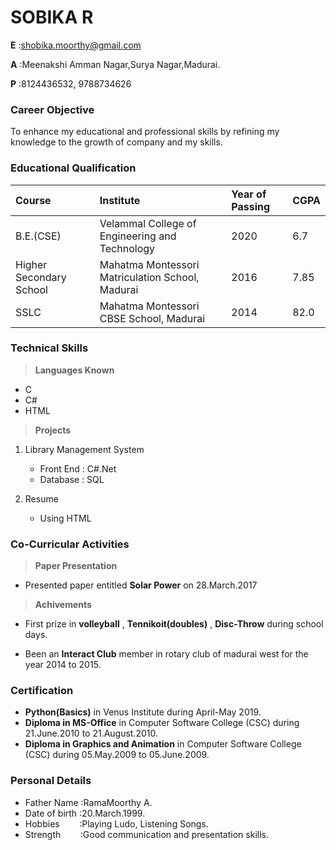 # SOBIKA R

**E** :shobika.moorthy@gmail.com

**A** :Meenakshi Amman Nagar,Surya Nagar,Madurai.

**P** :8124436532, 9788734626


### Career Objective

To enhance my educational and professional skills by refining my knowledge to the growth of company and my skills.

### Educational Qualification

| Course | Institute    | Year of Passing | CGPA |
| :------ | :------------ | :--------------- | :---- |
| B.E.(CSE) | Velammal College of Engineering and Technology | 2020 | 6.7 |
| Higher Secondary School | Mahatma Montessori Matriculation School, Madurai | 2016 | 7.85
| SSLC | Mahatma Montessori CBSE School, Madurai | 2014 | 82.0 |

### Technical Skills

> **Languages Known**

- C
- C#
- HTML

> **Projects**

1. Library Management System

   - Front End : C#.Net
   - Database : SQL 

2. Resume
 
   - Using HTML

### Co-Curricular Activities

> **Paper Presentation**

- Presented paper entitled **Solar Power**
on 28.March.2017

> **Achivements**

- First prize in **volleyball** , **Tennikoit(doubles)** , **Disc-Throw** during school days.

- Been an **Interact Club** member in rotary club of madurai west for the year 2014 to 2015.

### Certification

- **Python(Basics)** in Venus Institute during April-May 2019.
- **Diploma in MS-Office** in Computer Software College (CSC) during 21.June.2010 to 21.August.2010.
- **Diploma in Graphics and Animation** in Computer Software College (CSC) during 05.May.2009 to 05.June.2009.

### Personal Details

- Father Name&nbsp;:RamaMoorthy A.
- Date of birth&nbsp;:20.March.1999.
- Hobbies&nbsp;&nbsp;&nbsp;&nbsp;&nbsp;&nbsp;&nbsp;&nbsp;:Playing Ludo, Listening Songs.
- Strength&nbsp;&nbsp;&nbsp;&nbsp;&nbsp;&nbsp;&nbsp;&nbsp;:Good communication and presentation skills.



